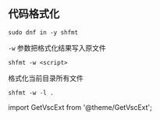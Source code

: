 ## 代码格式化

    sudo dnf in -y shfmt

`-w` 参数把格式化结果写入原文件

    shfmt -w <script>

格式化当前目录所有文件

    shfmt -w -l .

<GetVscExt id="foxundermoon.shell-format"/>

import GetVscExt from '@theme/GetVscExt';
